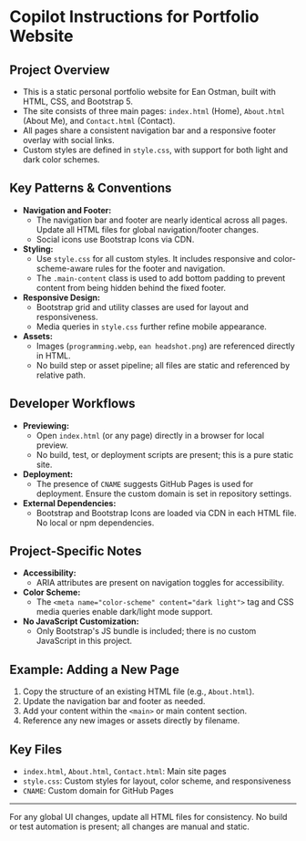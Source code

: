 # Copilot Instructions for Portfolio Website

## Project Overview
- This is a static personal portfolio website for Ean Ostman, built with HTML, CSS, and Bootstrap 5.
- The site consists of three main pages: `index.html` (Home), `About.html` (About Me), and `Contact.html` (Contact).
- All pages share a consistent navigation bar and a responsive footer overlay with social links.
- Custom styles are defined in `style.css`, with support for both light and dark color schemes.

## Key Patterns & Conventions
- **Navigation and Footer:**
  - The navigation bar and footer are nearly identical across all pages. Update all HTML files for global navigation/footer changes.
  - Social icons use Bootstrap Icons via CDN.
- **Styling:**
  - Use `style.css` for all custom styles. It includes responsive and color-scheme-aware rules for the footer and navigation.
  - The `.main-content` class is used to add bottom padding to prevent content from being hidden behind the fixed footer.
- **Responsive Design:**
  - Bootstrap grid and utility classes are used for layout and responsiveness.
  - Media queries in `style.css` further refine mobile appearance.
- **Assets:**
  - Images (`programming.webp`, `ean headshot.png`) are referenced directly in HTML.
  - No build step or asset pipeline; all files are static and referenced by relative path.

## Developer Workflows
- **Previewing:**
  - Open `index.html` (or any page) directly in a browser for local preview.
  - No build, test, or deployment scripts are present; this is a pure static site.
- **Deployment:**
  - The presence of `CNAME` suggests GitHub Pages is used for deployment. Ensure the custom domain is set in repository settings.
- **External Dependencies:**
  - Bootstrap and Bootstrap Icons are loaded via CDN in each HTML file. No local or npm dependencies.

## Project-Specific Notes
- **Accessibility:**
  - ARIA attributes are present on navigation toggles for accessibility.
- **Color Scheme:**
  - The `<meta name="color-scheme" content="dark light">` tag and CSS media queries enable dark/light mode support.
- **No JavaScript Customization:**
  - Only Bootstrap's JS bundle is included; there is no custom JavaScript in this project.

## Example: Adding a New Page
1. Copy the structure of an existing HTML file (e.g., `About.html`).
2. Update the navigation bar and footer as needed.
3. Add your content within the `<main>` or main content section.
4. Reference any new images or assets directly by filename.

## Key Files
- `index.html`, `About.html`, `Contact.html`: Main site pages
- `style.css`: Custom styles for layout, color scheme, and responsiveness
- `CNAME`: Custom domain for GitHub Pages

---
For any global UI changes, update all HTML files for consistency. No build or test automation is present; all changes are manual and static.
